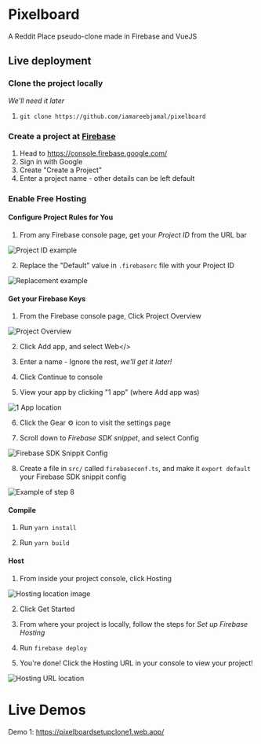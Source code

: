 # Pixelboard
A Reddit Place pseudo-clone made in Firebase and VueJS


## Live deployment 

### Clone the project locally

*We'll need it later*

1. `git clone https://github.com/iamareebjamal/pixelboard`

### Create a project at [Firebase](https://console.firebase.google.com/)

1. Head to https://console.firebase.google.com/
2. Sign in with Google
3. Create "Create a Project"
4. Enter a project name - other details can be left default

### Enable Free Hosting

#### Configure Project Rules for You

1. From any Firebase console page, get your *Project ID* from the URL bar

![Project ID example](https://i.imgur.com/ajLo7h1.png)

2. Replace the "Default" value in `.firebaserc` file with your Project ID

![Replacement example](https://i.imgur.com/KrWWpzf.png)

#### Get your Firebase Keys

1. From the Firebase console page, Click Project Overview

![Project Overview](https://i.imgur.com/NoN6Zjc.png)

2. Click Add app, and select Web</>

3. Enter a name - Ignore the rest, *we'll get it later!*

4. Click Continue to console

5. View your app by clicking "1 app" (where Add app was)

![1 App location](https://i.imgur.com/5cqhr35.png)

6. Click the Gear ⚙️ icon to visit the settings page

7. Scroll down to *Firebase SDK snippet*, and select Config

![Firebase SDK Snippit Config](https://i.imgur.com/rzQmGE5.png)

8. Create a file in `src/` called `firebaseconf.ts`, and make it `export default` your Firebase SDK snippit config

![Example of step 8](https://i.imgur.com/d5xfqos.png)

#### Compile

1. Run `yarn install`

2. Run `yarn build`

#### Host

1. From inside your project console, click Hosting

![Hosting location image](https://i.imgur.com/JOSG3gL.png)

2. Click Get Started

3. From where your project is locally, follow the steps for *Set up Firebase Hosting*

4. Run `firebase deploy`

5. You're done! Click the Hosting URL in your console to view your project!

![Hosting URL location](https://i.imgur.com/P7i6KDD.png)


# Live Demos

Demo 1: https://pixelboardsetupclone1.web.app/